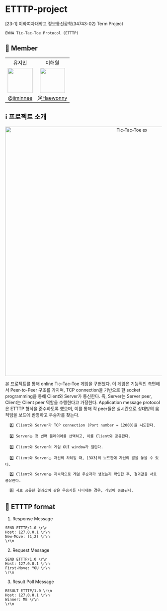 # ETTTP-project

[23-1] 이화여자대학교 정보통신공학(34743-02) Term Project

`EWHA Tic-Tac-Toe Protocol (ETTTP)`

## 👥 Member
<table cellspacing="0" cellpadding="0" width="100%">
  <tr width="100%">
    <td align="center">
      <a>유지민</a>
    </td>
    <td align="center">
      <a>이해원</a>
    </td>
  </tr>

<tr width="100%">
    <td align="center">
      <img src="https://github.com/jiminnee.png" width="80px"/>
    </td>
    <td align="center">
      <img src="https://github.com/haewonny.png" width="80px"/>
    </td>
  </tr>
  
  <tr width="100%">
    <td align="center">
      <a href="https://github.com/jiminnee">@jiminnee</a>
    </td>
    <td align="center">
      <a href="https://github.com/Haewonny">@Haewonny</a>
    </td>
  </tr>
</table>

## ℹ️ 프로젝트 소개
<p align='center'>
<img width="800" alt="Tic-Tac-Toe ex" src="https://github.com/Haewonny/Algorithm_python/assets/94354545/27c44e75-16bd-45ae-af25-4d5096735f2b">
</p>
본 프로젝트를 통해 online Tic-Tac-Toe 게임을 구현했다. 이 게임은 기능적인 측면에서 Peer-to-Peer 구조를 가지며, TCP connection을 기반으로 한 socket programming을 통해 Client와 Server가 통신한다. 즉, Server는 Server peer, Client는 Client peer 역할을 수행한다고 가정한다. Application message protocol은 ETTTP 형식을 준수하도록 했으며, 이를 통해 각 peer들은 실시간으로 상대방의 움직임을 보드에 반영하고 우승자를 찾는다.

```
  1️⃣ Client와 Server가 TCP connection (Port number = 12000)을 시도한다.

  2️⃣ Server는 첫 번째 플레이어를 선택하고, 이를 Client와 공유한다.

  3️⃣ Client와 Server의 게임 GUI window가 열린다.

  4️⃣ Client와 Server는 자신의 차례일 때, [3X3]의 보드판에 자신의 말을 놓을 수 있다.

  5️⃣ Client와 Server는 지속적으로 게임 우승자가 생겼는지 확인한 후, 결과값을 서로 공유한다. 

  6️⃣ 서로 공유한 결과값이 같은 우승자를 나타내는 경우, 게임이 종료된다.
```

## 💌 ETTTP format

1. Response Message
```
SEND ETTTP/1.0 \r\n
Host: 127.0.0.1 \r\n
New-Move: (1,2) \r\n
\r\n
```

2. Request Message
```
SEND ETTTP/1.0 \r\n
Host: 127.0.0.1 \r\n
First-Move: YOU \r\n
\r\n
```

3. Result Poll Message
```
RESULT ETTTP/1.0 \r\n
Host: 127.0.0.1 \r\n
Winner: ME \r\n
\r\n
```
